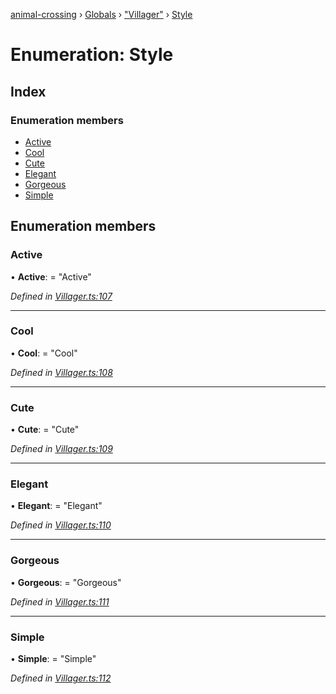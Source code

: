 [animal-crossing](../README.md) › [Globals](../globals.md) › ["Villager"](../modules/_villager_.md) › [Style](_villager_.style.md)

# Enumeration: Style

## Index

### Enumeration members

* [Active](_villager_.style.md#active)
* [Cool](_villager_.style.md#cool)
* [Cute](_villager_.style.md#cute)
* [Elegant](_villager_.style.md#elegant)
* [Gorgeous](_villager_.style.md#gorgeous)
* [Simple](_villager_.style.md#simple)

## Enumeration members

###  Active

• **Active**: = "Active"

*Defined in [Villager.ts:107](https://github.com/Norviah/animal-crossing/blob/682361d/module/types/Villager.ts#L107)*

___

###  Cool

• **Cool**: = "Cool"

*Defined in [Villager.ts:108](https://github.com/Norviah/animal-crossing/blob/682361d/module/types/Villager.ts#L108)*

___

###  Cute

• **Cute**: = "Cute"

*Defined in [Villager.ts:109](https://github.com/Norviah/animal-crossing/blob/682361d/module/types/Villager.ts#L109)*

___

###  Elegant

• **Elegant**: = "Elegant"

*Defined in [Villager.ts:110](https://github.com/Norviah/animal-crossing/blob/682361d/module/types/Villager.ts#L110)*

___

###  Gorgeous

• **Gorgeous**: = "Gorgeous"

*Defined in [Villager.ts:111](https://github.com/Norviah/animal-crossing/blob/682361d/module/types/Villager.ts#L111)*

___

###  Simple

• **Simple**: = "Simple"

*Defined in [Villager.ts:112](https://github.com/Norviah/animal-crossing/blob/682361d/module/types/Villager.ts#L112)*
